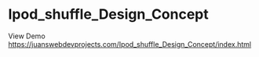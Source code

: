 # Ipod_shuffle_Design_Concept

View Demo https://juanswebdevprojects.com/Ipod_shuffle_Design_Concept/index.html
